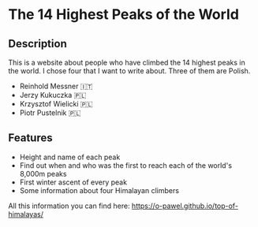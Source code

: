 # The 14 Highest Peaks of the World

## Description

This is a website about people who have climbed the 14 highest peaks in the world.
I chose four that I want to write about. Three of them are Polish.

- Reinhold Messner  🇮🇹
- Jerzy Kukuczka  🇵🇱
- Krzysztof Wielicki  🇵🇱
- Piotr Pustelnik  🇵🇱

## Features

- Height and name of each peak
- Find out when and who was the first to reach each of the world's 8,000m peaks
- First winter ascent of every peak
- Some information about four Himalayan climbers

All this information you can find here: https://o-pawel.github.io/top-of-himalayas/
